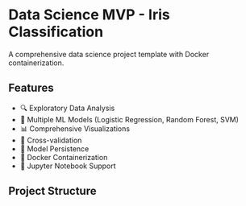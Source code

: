 # Data Science MVP - Iris Classification

A comprehensive data science project template with Docker containerization.

## Features

- 🔍 Exploratory Data Analysis
- 🤖 Multiple ML Models (Logistic Regression, Random Forest, SVM)
- 📊 Comprehensive Visualizations
- 🔄 Cross-validation
- 💾 Model Persistence
- 🐳 Docker Containerization
- 📓 Jupyter Notebook Support

## Project Structure
